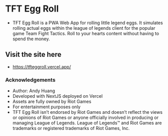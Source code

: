 # TFT Egg Roll
- TFT Egg Roll is a PWA Web App for rolling little legend eggs. It simulates rolling actual eggs within the league of legends client for the popular game Team Fight Tactics. Roll to your hearts content without having to spend the money. 

## Visit the site here
- https://tfteggroll.vercel.app/

### Acknowledgements
- Author: Andy Huang
- Developed with NextJS deployed on Vercel
- Assets are fully owned by Riot Games
- For entertainment purposes only
- TFT Egg Roll isn’t endorsed by Riot Games and doesn’t reflect the views or opinions of Riot Games or anyone officially involved in producing or managing League of Legends. League of Legends™ and Riot Games are trademarks or registered trademarks of Riot Games, Inc.
